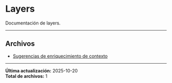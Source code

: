 # Layers

Documentación de layers.

---

## Archivos

- [Sugerencias de enriquecimiento de contexto](./CONTEXT.md)

---

**Última actualización:** 2025-10-20  
**Total de archivos:** 1
